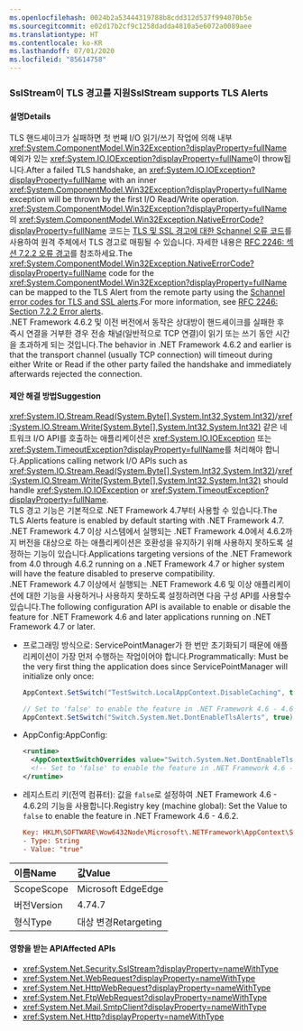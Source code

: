 ```yaml
---
ms.openlocfilehash: 0024b2a53444319788b8cdd312d537f994070b5e
ms.sourcegitcommit: e02d17b2cf9c1258dadda4810a5e6072a0089aee
ms.translationtype: HT
ms.contentlocale: ko-KR
ms.lasthandoff: 07/01/2020
ms.locfileid: "85614758"
---
```

### <a name="sslstream-supports-tls-alerts"></a><span data-ttu-id="fd9a9-101">SslStream이 TLS 경고를 지원</span><span class="sxs-lookup"><span data-stu-id="fd9a9-101">SslStream supports TLS Alerts</span></span>

#### <a name="details"></a><span data-ttu-id="fd9a9-102">설명</span><span class="sxs-lookup"><span data-stu-id="fd9a9-102">Details</span></span>

<span data-ttu-id="fd9a9-103">TLS 핸드셰이크가 실패하면 첫 번째 I/O 읽기/쓰기 작업에 의해 내부 <xref:System.ComponentModel.Win32Exception?displayProperty=fullName> 예외가 있는 <xref:System.IO.IOException?displayProperty=fullName>이 throw됩니다.</span><span class="sxs-lookup"><span data-stu-id="fd9a9-103">After a failed TLS handshake, an <xref:System.IO.IOException?displayProperty=fullName> with an inner <xref:System.ComponentModel.Win32Exception?displayProperty=fullName> exception will be thrown by the first I/O Read/Write operation.</span></span> <span data-ttu-id="fd9a9-104"><xref:System.ComponentModel.Win32Exception?displayProperty=fullName>의 <xref:System.ComponentModel.Win32Exception.NativeErrorCode?displayProperty=fullName> 코드는 [TLS 및 SSL 경고에 대한 Schannel 오류 코드](https://docs.microsoft.com/windows/desktop/SecAuthN/schannel-error-codes-for-tls-and-ssl-alerts)를 사용하여 원격 주체에서 TLS 경고로 매핑될 수 있습니다. 자세한 내용은 [RFC 2246: 섹션 7.2.2 오류 경고](https://tools.ietf.org/html/rfc2246#section-7.2.2)를 참조하세요.</span><span class="sxs-lookup"><span data-stu-id="fd9a9-104">The <xref:System.ComponentModel.Win32Exception.NativeErrorCode?displayProperty=fullName> code for the <xref:System.ComponentModel.Win32Exception?displayProperty=fullName> can be mapped to the TLS Alert from the remote party using the [Schannel error codes for TLS and SSL alerts](https://docs.microsoft.com/windows/desktop/SecAuthN/schannel-error-codes-for-tls-and-ssl-alerts).For more information, see [RFC 2246: Section 7.2.2 Error alerts](https://tools.ietf.org/html/rfc2246#section-7.2.2).</span></span> <br/><span data-ttu-id="fd9a9-105">.NET Framework 4.6.2 및 이전 버전에서 동작은 상대방이 핸드셰이크를 실패한 후 즉시 연결을 거부한 경우 전송 채널(일반적으로 TCP 연결)이 읽기 또는 쓰기 동안 시간을 초과하게 되는 것입니다.</span><span class="sxs-lookup"><span data-stu-id="fd9a9-105">The behavior in .NET Framework 4.6.2 and earlier is that the transport channel (usually TCP connection) will timeout during either Write or Read if the other party failed the handshake and immediately afterwards rejected the connection.</span></span>

#### <a name="suggestion"></a><span data-ttu-id="fd9a9-106">제안 해결 방법</span><span class="sxs-lookup"><span data-stu-id="fd9a9-106">Suggestion</span></span>

<span data-ttu-id="fd9a9-107"><xref:System.IO.Stream.Read(System.Byte[],System.Int32,System.Int32)>/<xref:System.IO.Stream.Write(System.Byte[],System.Int32,System.Int32)> 같은 네트워크 I/O API를 호출하는 애플리케이션은 <xref:System.IO.IOException> 또는 <xref:System.TimeoutException?displayProperty=fullName>를 처리해야 합니다.</span><span class="sxs-lookup"><span data-stu-id="fd9a9-107">Applications calling network I/O APIs such as <xref:System.IO.Stream.Read(System.Byte[],System.Int32,System.Int32)>/<xref:System.IO.Stream.Write(System.Byte[],System.Int32,System.Int32)> should handle <xref:System.IO.IOException> or <xref:System.TimeoutException?displayProperty=fullName>.</span></span><br/><span data-ttu-id="fd9a9-108">TLS 경고 기능은 기본적으로 .NET Framework 4.7부터 사용할 수 있습니다.</span><span class="sxs-lookup"><span data-stu-id="fd9a9-108">The TLS Alerts feature is enabled by default starting with .NET Framework 4.7.</span></span> <span data-ttu-id="fd9a9-109">.NET Framework 4.7 이상 시스템에서 실행되는 .NET Framework 4.0에서 4.6.2까지 버전을 대상으로 하는 애플리케이션은 호환성을 유지하기 위해 사용하지 못하도록 설정하는 기능이 있습니다.</span><span class="sxs-lookup"><span data-stu-id="fd9a9-109">Applications targeting versions of the .NET Framework from 4.0 through 4.6.2 running on a .NET Framework 4.7 or higher system will have the feature disabled to preserve compatibility.</span></span> <br/><span data-ttu-id="fd9a9-110">.NET Framework 4.7 이상에서 실행되는 .NET Framework 4.6 및 이상 애플리케이션에 대한 기능을 사용하거나 사용하지 못하도록 설정하려면 다음 구성 API를 사용할수 있습니다.</span><span class="sxs-lookup"><span data-stu-id="fd9a9-110">The following configuration API is available to enable or disable the feature for .NET Framework 4.6 and later applications running on .NET Framework 4.7 or later.</span></span>

- <span data-ttu-id="fd9a9-111">프로그래밍 방식으로:   ServicePointManager가 한 번만 초기화되기 때문에 애플리케이션이 가장 먼저 수행하는 작업이어야 합니다.</span><span class="sxs-lookup"><span data-stu-id="fd9a9-111">Programmatically:   Must be the very first thing the application does since ServicePointManager will initialize only once:</span></span>

    ```csharp
    AppContext.SetSwitch("TestSwitch.LocalAppContext.DisableCaching", true);

    // Set to 'false' to enable the feature in .NET Framework 4.6 - 4.6.2.
    AppContext.SetSwitch("Switch.System.Net.DontEnableTlsAlerts", true);
    ```

- <span data-ttu-id="fd9a9-112">AppConfig:</span><span class="sxs-lookup"><span data-stu-id="fd9a9-112">AppConfig:</span></span>

    ```xml
    <runtime>
      <AppContextSwitchOverrides value="Switch.System.Net.DontEnableTlsAlerts=true"/>
      <!-- Set to 'false' to enable the feature in .NET Framework 4.6 - 4.6.2. -->
    </runtime>
    ```

- <span data-ttu-id="fd9a9-113">레지스트리 키(전역 컴퓨터):   값을 `false`로 설정하여 .NET Framework 4.6 - 4.6.2의 기능을 사용합니다.</span><span class="sxs-lookup"><span data-stu-id="fd9a9-113">Registry key (machine global):   Set the Value to `false` to enable the feature in .NET Framework 4.6 - 4.6.2.</span></span>

    ```ini
    Key: HKLM\SOFTWARE\Wow6432Node\Microsoft\.NETFramework\AppContext\Switch.System.Net.DontEnableTlsAlerts
    - Type: String
    - Value: "true"
    ```

| <span data-ttu-id="fd9a9-114">이름</span><span class="sxs-lookup"><span data-stu-id="fd9a9-114">Name</span></span>    | <span data-ttu-id="fd9a9-115">값</span><span class="sxs-lookup"><span data-stu-id="fd9a9-115">Value</span></span>       |
|:--------|:------------|
| <span data-ttu-id="fd9a9-116">Scope</span><span class="sxs-lookup"><span data-stu-id="fd9a9-116">Scope</span></span>   | <span data-ttu-id="fd9a9-117">Microsoft Edge</span><span class="sxs-lookup"><span data-stu-id="fd9a9-117">Edge</span></span>        |
| <span data-ttu-id="fd9a9-118">버전</span><span class="sxs-lookup"><span data-stu-id="fd9a9-118">Version</span></span> | <span data-ttu-id="fd9a9-119">4.7</span><span class="sxs-lookup"><span data-stu-id="fd9a9-119">4.7</span></span>         |
| <span data-ttu-id="fd9a9-120">형식</span><span class="sxs-lookup"><span data-stu-id="fd9a9-120">Type</span></span>    | <span data-ttu-id="fd9a9-121">대상 변경</span><span class="sxs-lookup"><span data-stu-id="fd9a9-121">Retargeting</span></span> |

#### <a name="affected-apis"></a><span data-ttu-id="fd9a9-122">영향을 받는 API</span><span class="sxs-lookup"><span data-stu-id="fd9a9-122">Affected APIs</span></span>

- <xref:System.Net.Security.SslStream?displayProperty=nameWithType>
- <xref:System.Net.WebRequest?displayProperty=nameWithType>
- <xref:System.Net.HttpWebRequest?displayProperty=nameWithType>
- <xref:System.Net.FtpWebRequest?displayProperty=nameWithType>
- <xref:System.Net.Mail.SmtpClient?displayProperty=nameWithType>
- <xref:System.Net.Http?displayProperty=nameWithType>
